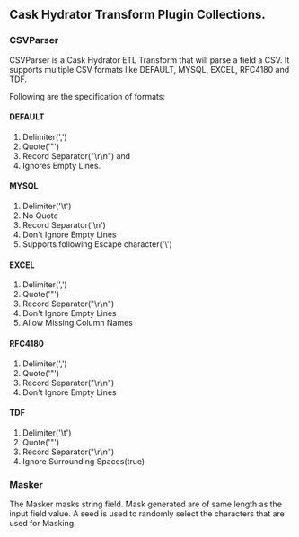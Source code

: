 ## Cask Hydrator Transform Plugin Collections.

### CSVParser

CSVParser is a Cask Hydrator ETL Transform that will parse a field a CSV. 
It supports multiple CSV formats like DEFAULT, MYSQL, EXCEL, RFC4180 and TDF.

Following are the specification of formats:

#### DEFAULT
1. Delimiter(',')
2. Quote('"')
3. Record Separator("\r\n") and
4. Ignores Empty Lines.

#### MYSQL
1. Delimiter('\t')
2. No Quote
3. Record Separator('\n')
4. Don't Ignore Empty Lines
5. Supports following Escape character('\\')

#### EXCEL
1. Delimiter(',')
2. Quote('"')
3. Record Separator("\r\n")
4. Don't Ignore Empty Lines
5. Allow Missing Column Names

#### RFC4180
1. Delimiter(',')
2. Quote('"')
3. Record Separator("\r\n")
4. Don't Ignore Empty Lines

#### TDF
1. Delimiter('\t')
2. Quote('"')
3. Record Separator("\r\n")
4. Ignore Surrounding Spaces(true)

### Masker
The Masker masks string field. Mask generated are of same length as the input field value. A seed is used to randomly select the characters that are used for Masking. 
